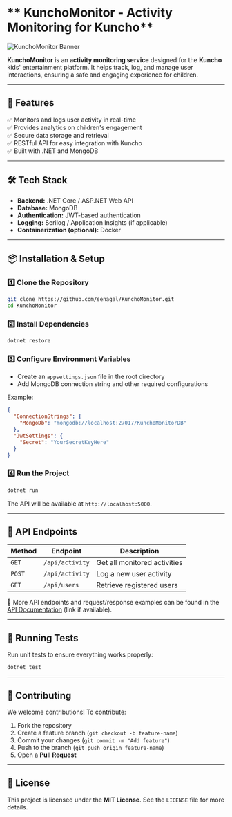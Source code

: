 


# ** KunchoMonitor - Activity Monitoring for Kuncho**  

![KunchoMonitor Banner](https://via.placeholder.com/1000x300?text=KunchoMonitor)  

**KunchoMonitor** is an **activity monitoring service** designed for the **Kuncho** kids' entertainment platform. It helps track, log, and manage user interactions, ensuring a safe and engaging experience for children.  

---

## **🚀 Features**  
✅ Monitors and logs user activity in real-time  
✅ Provides analytics on children's engagement  
✅ Secure data storage and retrieval  
✅ RESTful API for easy integration with Kuncho  
✅ Built with .NET and MongoDB  

---

## **🛠️ Tech Stack**  
- **Backend:** .NET Core / ASP.NET Web API  
- **Database:** MongoDB  
- **Authentication:** JWT-based authentication  
- **Logging:** Serilog / Application Insights (if applicable)  
- **Containerization (optional):** Docker  

---

## **📦 Installation & Setup**  

### **1️⃣ Clone the Repository**  
```bash
git clone https://github.com/senagal/KunchoMonitor.git
cd KunchoMonitor
```

### **2️⃣ Install Dependencies**  
```bash
dotnet restore
```

### **3️⃣ Configure Environment Variables**  
- Create an `appsettings.json` file in the root directory  
- Add MongoDB connection string and other required configurations  

Example:  
```json
{
  "ConnectionStrings": {
    "MongoDb": "mongodb://localhost:27017/KunchoMonitorDB"
  },
  "JwtSettings": {
    "Secret": "YourSecretKeyHere"
  }
}
```

### **4️⃣ Run the Project**  
```bash
dotnet run
```
The API will be available at `http://localhost:5000`.  

---

## **📡 API Endpoints**  

| Method | Endpoint         | Description                  |  
|--------|-----------------|------------------------------|  
| `GET`  | `/api/activity` | Get all monitored activities |  
| `POST` | `/api/activity` | Log a new user activity      |  
| `GET`  | `/api/users`    | Retrieve registered users    |  

🔹 More API endpoints and request/response examples can be found in the [API Documentation](#) (link if available).  

---

## **🧪 Running Tests**  
Run unit tests to ensure everything works properly:  
```bash
dotnet test
```

---

## **👥 Contributing**  
We welcome contributions! To contribute:  
1. Fork the repository  
2. Create a feature branch (`git checkout -b feature-name`)  
3. Commit your changes (`git commit -m "Add feature"`)  
4. Push to the branch (`git push origin feature-name`)  
5. Open a **Pull Request**  

---

## **📄 License**  
This project is licensed under the **MIT License**. See the `LICENSE` file for more details.  

